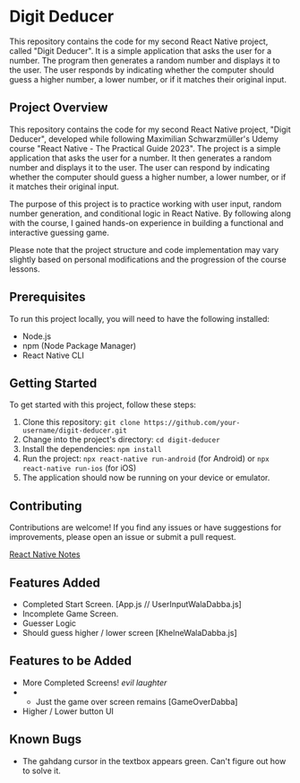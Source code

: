 # Digit Deducer

This repository contains the code for my second React Native project, called "Digit Deducer". It is a simple application that asks the user for a number. The program then generates a random number and displays it to the user. The user responds by indicating whether the computer should guess a higher number, a lower number, or if it matches their original input.

## Project Overview
This repository contains the code for my second React Native project, "Digit Deducer", developed while following Maximilian Schwarzmüller's Udemy course "React Native - The Practical Guide 2023". The project is a simple application that asks the user for a number. It then generates a random number and displays it to the user. The user can respond by indicating whether the computer should guess a higher number, a lower number, or if it matches their original input.

The purpose of this project is to practice working with user input, random number generation, and conditional logic in React Native. By following along with the course, I gained hands-on experience in building a functional and interactive guessing game.

Please note that the project structure and code implementation may vary slightly based on personal modifications and the progression of the course lessons.

## Prerequisites

To run this project locally, you will need to have the following installed:

- Node.js
- npm (Node Package Manager)
- React Native CLI

## Getting Started

To get started with this project, follow these steps:

1. Clone this repository: `git clone https://github.com/your-username/digit-deducer.git`
2. Change into the project's directory: `cd digit-deducer`
3. Install the dependencies: `npm install`
4. Run the project: `npx react-native run-android` (for Android) or `npx react-native run-ios` (for iOS)
5. The application should now be running on your device or emulator.

## Contributing

Contributions are welcome! If you find any issues or have suggestions for improvements, please open an issue or submit a pull request.

[React Native Notes](https://docs.google.com/document/d/1p9dRtNOGyUxUqTI-jR6i9hnyP8DycZTYJoyO5Y8orEc/edit?usp=sharing)

## Features Added

- Completed Start Screen. [App.js // UserInputWalaDabba.js]
- Incomplete Game Screen.
- Guesser Logic
- Should guess higher / lower screen [KhelneWalaDabba.js]

## Features to be Added

- More Completed Screens! *evil laughter*
- - Just the game over screen remains [GameOverDabba]
- Higher / Lower button UI 

## Known Bugs
- The gahdang cursor in the textbox appears green. Can't figure out how to solve it.